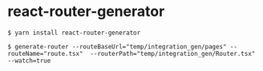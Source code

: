 # react-router-generator

`$ yarn install react-router-generator`

`$ generate-router --routeBaseUrl="temp/integration_gen/pages" --routeName="route.tsx"  --routerPath="temp/integration_gen/Router.tsx"  --watch=true`



